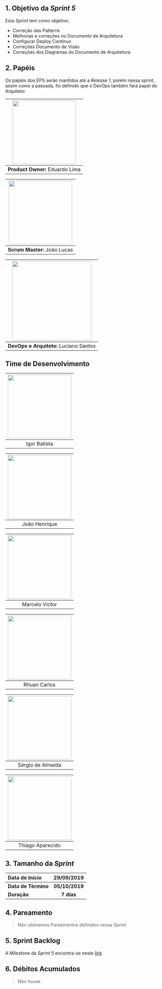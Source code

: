 ## 1. Objetivo da _Sprint 5_

<p align="justify">Esta <i>Sprint</i> tem como objetivo:</p>


* Correção das Patterns
* Melhorias e correções no Documento de Arquitetura
* Configurar Deploy Contínuo
* Correções Documento de Visão
* Correções dos Diagramas do Documento de Arquitetura

## 2. Papéis

Os papéis dos EPS serão mantidos até a _Release 1_, porém nessa sprint, assim como a passada, foi definido que o DevOps também fará papel do Arquiteto: </p>

| <img src=" https://i.ibb.co/4gqXmYg/eduardolima.png" width="200" height="200"/>
|:--:|
| **Product Owner:**  Eduardo Lima |

| <img src="https://i.ibb.co/xGd3zdH/joaolucas.png" width="200" height="200"/>
|:--:|
| **Scrum Master:** João Lucas|

| <img src="https://i.ibb.co/NxTMn7m/lucianosantos.png" width="250" height="250"/>
|:--:|
| **DevOps e Arquiteto:** Luciano Santos|

## Time de Desenvolvimento

| <img src="https://i.ibb.co/s9Vr8qc/igor.png" width="200" height="200"/>
|:--:|
| Igor Batista |

| <img src="https://i.ibb.co/Wft4bC6/joaohenrique.png" width="200" height="200"/>
|:--:|
| João Henrique |

| <img src="https://i.ibb.co/0X55hLW/marcelo.png" width="200" height="200"/>
|:--:|
| Marcelo Victor |

| <img src="https://i.ibb.co/mhCz5gb/rhuan.png" width="200" height="200"/>
|:--:|
| Rhuan Carlos |

| <img src="https://i.ibb.co/2P6p1Vx/sergio.png" width="200" height="200"/>
|:--:|
| Sérgio de Almeida |

| <img src="https://i.ibb.co/741s3JW/thiago.png" width="200" height="200"/>
|:--:|
| Thiago Aparecido |


## 3. Tamanho da _Sprint_

| Data de Início | 29/09/2019 |
|:--|:--:|
| **Data de Término** | **05/10/2019** |
| **Duração** | **7 dias** |


## 4. Pareamento

> Não obtivemos Pareamentos definidos nessa Sprint


## 5. Sprint Backlog

A Milestone da _Sprint_ 5 encontra-se neste [link](https://github.com/fga-eps-mds/2019.2-ArBC/milestone/6)

## 6. Débitos Acumulados

> Não houve

